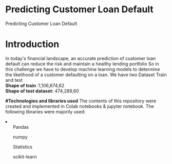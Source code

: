 # Predicting Customer Loan Default
Predicting Customer Loan Default
# Introduction
In today's financial landscape, an accurate prediction of customer loan default can reduce the risk and maintain a healthy lending portfolio
So in this challenge we have to develop machine learning models to determine the likelihood of a customer defaulting on a loan.
We have two Dataset Train and test<br>
**Shape  of train** :1,106,674,62<br> 
**Shape of test dataset:** 474,289,60

**#Technologies and libraries used**
The contents of this repository were created and implemented in Colab notebooks & jupyter notebook. The following libraries were majorily used:
<li><ul>Pandas</ul>
<ul>numpy</ul>
<ul>Statistics</ul>
<ul>scikit-learn</ul></li>

